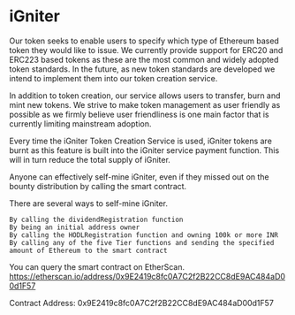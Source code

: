 # iGniter


Our token seeks to enable users to specify which type of Ethereum based token they would like to issue. We currently provide support for ERC20 and ERC223 based tokens as these are the most common and widely adopted token standards. In the future, as new token standards are developed we intend to implement them into our token creation service.

In addition to token creation, our service allows users to transfer, burn and mint new tokens. We strive to make token management as user friendly as possible as we firmly believe user friendliness is one main factor that is currently limiting mainstream adoption.

Every time the iGniter Token Creation Service is used, iGniter tokens are burnt as this feature is built into the iGniter service payment function. This will in turn reduce the total supply of iGniter.

Anyone can effectively self-mine iGniter, even if they missed out on the bounty distribution by calling the smart contract.

There are several ways to self-mine iGniter.

    By calling the dividendRegistration function
    By being an initial address owner
    By calling the HODLRegistration function and owning 100k or more INR
    By calling any of the five Tier functions and sending the specified amount of Ethereum to the smart contract

You can query the smart contract on EtherScan. https://etherscan.io/address/0x9E2419c8fc0A7C2f2B22CC8dE9AC484aD00d1F57

Contract Address: 0x9E2419c8fc0A7C2f2B22CC8dE9AC484aD00d1F57
